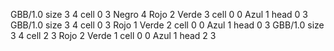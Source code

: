 <gs-board without-header> GBB/1.0
size 3 4
cell 0 3 Negro 4 Rojo 2 Verde 3 
cell 0 0 Azul 1 
head 0 3
 </gs-board>
<gs-board without-header> GBB/1.0
size 3 4
cell 0 3 Rojo 1 Verde 2
cell 0 0 Azul 1 
head 0 3
 </gs-board>
<gs-board without-header> GBB/1.0
size 3 4
cell 2 3 Rojo 2 Verde 1
cell 0 0 Azul 1 
head 2 3 </gs-board>